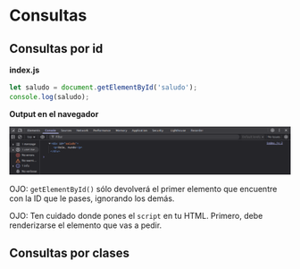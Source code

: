 # Consultas

## Consultas por id

**index.js**

```js
let saludo = document.getElementById('saludo');
console.log(saludo);
```
**Output en el navegador**

<p align="center">
    <img src="imagenes/grafico2.png" width="800">
    </p>

OJO: `getElementById()` sólo devolverá el primer elemento que encuentre con la ID que le pases, ignorando los demás.

OJO: Ten cuidado donde pones el `script` en tu HTML. Primero, debe renderizarse el elemento que vas a pedir.

## Consultas por clases